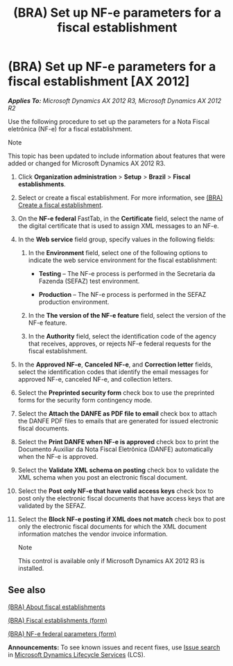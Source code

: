 ﻿---
title: (BRA) Set up NF-e parameters for a fiscal establishment
TOCTitle: (BRA) Set up NF-e parameters for a fiscal establishment
ms:assetid: 4ab2c619-bb27-481c-bb20-68f0ba4c9000
ms:mtpsurl: https://technet.microsoft.com/en-us/library/JJ933513(v=AX.60)
ms:contentKeyID: 50935132
ms.date: 05/27/2014
mtps_version: v=AX.60
f1_keywords:
- BRA
- Brazil
- fiscal establishment
- electronic fiscal document parameters
- NF-e parameters
---

# (BRA) Set up NF-e parameters for a fiscal establishment [AX 2012]


_**Applies To:** Microsoft Dynamics AX 2012 R3, Microsoft Dynamics AX 2012 R2_

Use the following procedure to set up the parameters for a Nota Fiscal eletrônica (NF-e) for a fiscal establishment.


> [!NOTE]
> <P>This topic has been updated to include information about features that were added or changed for Microsoft Dynamics AX 2012 R3.</P>



1.  Click **Organization administration** \> **Setup** \> **Brazil** \> **Fiscal establishments**.

2.  Select or create a fiscal establishment. For more information, see [(BRA) Create a fiscal establishment](bra-create-a-fiscal-establishment.md).

3.  On the **NF-e federal** FastTab, in the **Certificate** field, select the name of the digital certificate that is used to assign XML messages to an NF-e.

4.  In the **Web service** field group, specify values in the following fields:
    
    1.  In the **Environment** field, select one of the following options to indicate the web service environment for the fiscal establishment:
        
          - **Testing** – The NF-e process is performed in the Secretaria da Fazenda (SEFAZ) test environment.
        
          - **Production** – The NF-e process is performed in the SEFAZ production environment.
    
    2.  In the **The version of the NF-e feature** field, select the version of the NF-e feature.
    
    3.  In the **Authority** field, select the identification code of the agency that receives, approves, or rejects NF-e federal requests for the fiscal establishment.

5.  In the **Approved NF-e**, **Canceled NF-e**, and **Correction letter** fields, select the identification codes that identify the email messages for approved NF-e, canceled NF-e, and collection letters.

6.  Select the **Preprinted security form** check box to use the preprinted forms for the security form contingency mode.

7.  Select the **Attach the DANFE as PDF file to email** check box to attach the DANFE PDF files to emails that are generated for issued electronic fiscal documents.

8.  Select the **Print DANFE when NF-e is approved** check box to print the Documento Auxiliar da Nota Fiscal Eletrônica (DANFE) automatically when the NF-e is approved.

9.  Select the **Validate XML schema on posting** check box to validate the XML schema when you post an electronic fiscal document.

10. Select the **Post only NF-e that have valid access keys** check box to post only the electronic fiscal documents that have access keys that are validated by the SEFAZ.

11. Select the **Block NF-e posting if XML does not match** check box to post only the electronic fiscal documents for which the XML document information matches the vendor invoice information.
    

    > [!NOTE]
    > <P>This control is available only if Microsoft Dynamics AX 2012 R3 is installed.</P>



## See also

[(BRA) About fiscal establishments](bra-about-fiscal-establishments.md)

[(BRA) Fiscal establishments (form)](https://technet.microsoft.com/en-us/library/jj933531\(v=ax.60\))

[(BRA) NF-e federal parameters (form)](https://technet.microsoft.com/en-us/library/jj933509\(v=ax.60\))

  
**Announcements:** To see known issues and recent fixes, use [Issue search](http://go.microsoft.com/fwlink/?linkid=389258) in [Microsoft Dynamics Lifecycle Services](http://go.microsoft.com/fwlink/?linkid=306505) (LCS).

